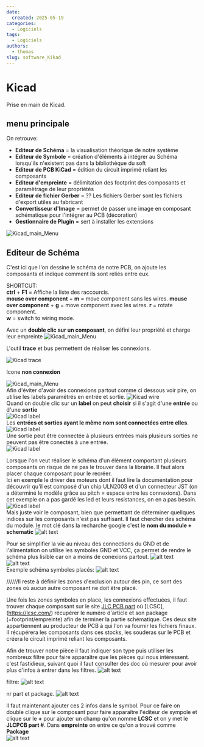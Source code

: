 ```yaml
---
date:
  created: 2025-05-19
categories:
  - Logiciels
tags:
  - Logiciels
authors:
  - thomas
slug: software_Kikad 
---
```


# Kicad

Prise en main de Kicad.  

<!-- more -->

## menu principale  

On retrouve:    

- **Editeur de Schéma** = la visualisation théorique de notre système  
- **Editeur de Symbole** = création d'éléments à intégrer au Schéma lorsqu'ils n'existent pas dans la bibliothèque du soft  
- **Editeur de PCB KiCad** = édition du circuit imprimé reliant les composants
- **Editeur d'empreinte** = délimitation des footprint des composants et paramètrage de leur propriétés
- **Editeur de fichier Gerber** = ?? Les fichiers Gerber sont les fichiers d'export utiles au fabricant
- **Convertisseur d'Image** = permet de passer une image en composant schématique pour l'intégrer au PCB (décoration)
- **Gestionnaire de Plugin** = sert à installer les extensions    

![Kicad_main_Menu](mkdocs/Kicad_main_Menu.png) 

## Editeur de Schéma  

C'est ici que l'on dessine le schéma de notre PCB, on ajoute les composants et indique comment ils sont reliés entre eux.    

SHORTCUT:    
**ctrl** + **F1** = Affiche la liste des raccourcis.    
**mouse over component** + **m** = move component sans les wires.
**mouse over component** + **g** = move component avec les wires.
**r** = rotate component.  
**w** = switch to wiring mode.  

Avec un **double clic sur un composant**, on défini leur propriété et charge leur empreinte 
![Kicad_main_Menu](mkdocs/Kicad_Propriete_Symbol.png)   

L'outil **trace** et bus permettent de réaliser les connexions.  

![Kicad trace](mkdocs/Kicad_trace.png)    
 
Icone **non connexion**    


![Kicad_main_Menu](mkdocs/Kicad_pin_unused.png)   
Afin d'éviter d'avoir des connexions partout comme ci dessous voir pire, on utilise les labels paramétrés en entrée et sortie.
![Kicad wire](mkdocs/Kicad_wire.png)      
Quand on double clic sur un **label** on peut **choisir** si il s'agit d'une **entrée** ou d'une **sortie**  
![Kicad label](mkdocs/label_entree.png)  
Les **entrées et sorties ayant le même nom sont connectées entre elles**.   
![Kicad label](mkdocs/Kicad_label.png)   
Une sortie peut être connectée à plusieurs entrées mais plusieurs sorties ne peuvent pas être conectés à une entrée.  
![Kicad label](mkdocs/regle_entree_sortie.png)   

  Lorsque l'on veut réaliser le schéma d'un élément comportant plusieurs composants on risque de ne pas le trouver dans la librairie. Il faut alors placer chaque composant pour le recréer.  
  Ici en exemple le driver des moteurs dont il faut lire la documentation pour découvrir qu'il est composé d'un chip ULN2003 et d'un connecteur JST (on a déterminé le modèle grâce au pitch = espace entre les connexions). Dans cet exemple on a pas gardé les led et leurs resistances, on en a pas besoin.  
![Kicad label](mkdocs/Driveur_moteur.png)    
  Mais juste voir le composant, bien que permettant de déterminer quellques indices sur les composants n'est pas suffisant. Il faut chercher des schéma du module. le mot clé dans la recharche google c'est le **nom du module + schematic**
![alt text](mkdocs/driver_moteur_schematic.png)

Pour se simplifier la vie au niveau des connections du GND et de l'alimentation on utilise les symboles GND et VCC, ça permet de rendre le schéma plus lisible car on a moins de conexions partout.
![alt text](mkdocs/Kicad_symbole_alimentation.png)  
![alt text](mkdocs/Kicad_Symbole_GND.png)  
Exemple schéma symboles placés:
![alt text](mkdocs/Kicad_GND_5v.png)    

//////Il reste à définir les zones d'exclusion autour des pin, ce sont des zones où aucun autre composant ne doit être placé.  

Une fois les zones symboles en place, les connexions effectuées, il faut trouver chaque composant sur le site [JLC PCB part](https://jlcpcb.com/parts/all-electronic-components) où [LCSC],(https://lcsc.com/) récupérer le numéro d'article et son package (=footprint/empreinte) afin de terminer la partie schématique. Ces deux site appartiennent au producteur de PCB à qui l'on va fournir les fichiers finaux. Il récupérera les composants dans ces stocks, les souderas sur le PCB et créera le circuit imprimé reliant les composants. 

Afin de trouver notre pièce il faut indiquer son type puis utiliser les nombreux filtre pour faire apparaître que les pièces qui nous intéressent. c'est fastidieux, suivant quoi il faut consulter des doc où mesurer pour avoir plus d'infos à entrer dans les filtres.
![alt text](mkdocs/JLC_PCB_search_1.png) 

filtre:
![alt text](mkdocs/JLCPCB_filtre.png) 

nr part et package.
![alt text](mkdocs/JLC_PCB_Part.png) 

Il faut maintenant ajouter ces 2 infos dans le symbol. Pour ce faire on double clique sur le composant pour faire apparaître l'éditeur de sympole et clique sur le **+** pour ajouter un champ qu'on nomme **LCSC** et on y met le **JLCPCB part #**. Dans **empreinte** on entre ce qu'on a trouvé comme **Package**   
![alt text](mkdocs/Kicad_LCSC_nr.png) 

